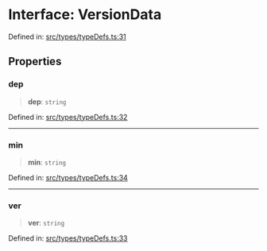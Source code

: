 # Interface: VersionData

Defined in: [src/types/typeDefs.ts:31](https://github.com/zotoio/x-fidelity/blob/f39ce89f1db3ea0cfe6f222cf6cc7fcd78a94dca/src/types/typeDefs.ts#L31)

## Properties

### dep

> **dep**: `string`

Defined in: [src/types/typeDefs.ts:32](https://github.com/zotoio/x-fidelity/blob/f39ce89f1db3ea0cfe6f222cf6cc7fcd78a94dca/src/types/typeDefs.ts#L32)

***

### min

> **min**: `string`

Defined in: [src/types/typeDefs.ts:34](https://github.com/zotoio/x-fidelity/blob/f39ce89f1db3ea0cfe6f222cf6cc7fcd78a94dca/src/types/typeDefs.ts#L34)

***

### ver

> **ver**: `string`

Defined in: [src/types/typeDefs.ts:33](https://github.com/zotoio/x-fidelity/blob/f39ce89f1db3ea0cfe6f222cf6cc7fcd78a94dca/src/types/typeDefs.ts#L33)
